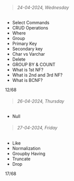 > ###### 24-04-2024, Wednesday

- Select Commands
- CRUD Operations
- Where
- Group
- Primary Key
- Secondary key
- Char vs Varchar
- Delete
- GROUP BY & COUNT
- What is 1st NF?
- What is 2nd and 3rd NF?
- What is BCNF?

12/68

> ###### 26-04-2024, Thursday

- Null

> ###### 27-04-2024, Friday

- Like
- Normalization
- Groupby Having
- Truncate
- Drop

17/68